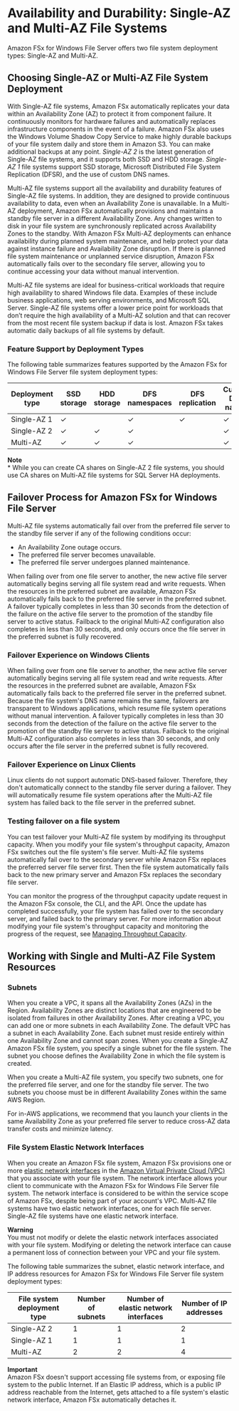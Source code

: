 # Availability and Durability: Single\-AZ and Multi\-AZ File Systems<a name="high-availability-multiAZ"></a>

Amazon FSx for Windows File Server offers two file system deployment types: Single\-AZ and Multi\-AZ\.

## Choosing Single\-AZ or Multi\-AZ File System Deployment<a name="single-or-multi-az"></a>

With Single\-AZ file systems, Amazon FSx automatically replicates your data within an Availability Zone \(AZ\) to protect it from component failure\. It continuously monitors for hardware failures and automatically replaces infrastructure components in the event of a failure\. Amazon FSx also uses the Windows Volume Shadow Copy Service to make highly durable backups of your file system daily and store them in Amazon S3\. You can make additional backups at any point\. *Single\-AZ 2* is the latest generation of Single\-AZ file systems, and it supports both SSD and HDD storage\. *Single\-AZ 1* file systems support SSD storage, Microsoft Distributed File System Replication \(DFSR\), and the use of custom DNS names\.

Multi\-AZ file systems support all the availability and durability features of Single\-AZ file systems\. In addition, they are designed to provide continuous availability to data, even when an Availability Zone is unavailable\. In a Multi\-AZ deployment, Amazon FSx automatically provisions and maintains a standby file server in a different Availability Zone\. Any changes written to disk in your file system are synchronously replicated across Availability Zones to the standby\. With Amazon FSx Multi\-AZ deployments can enhance availability during planned system maintenance, and help protect your data against instance failure and Availability Zone disruption\. If there is planned file system maintenance or unplanned service disruption, Amazon FSx automatically fails over to the secondary file server, allowing you to continue accessing your data without manual intervention\. 

Multi\-AZ file systems are ideal for business\-critical workloads that require high availability to shared Windows file data\. Examples of these include business applications, web serving environments, and Microsoft SQL Server\. Single\-AZ file systems offer a lower price point for workloads that don’t require the high availability of a Multi\-AZ solution and that can recover from the most recent file system backup if data is lost\. Amazon FSx takes automatic daily backups of all file systems by default\.

### Feature Support by Deployment Types<a name="deployment-type-features-summary"></a>

The following table summarizes features supported by the Amazon FSx for Windows File Server file system deployment types:


| Deployment type | SSD storage | HDD storage |  DFS namespaces | DFS replication | Custom DNS names | CA shares | 
| --- | --- | --- | --- | --- | --- | --- | 
| Single\-AZ 1 | ✓  |  | ✓ | ✓ | ✓ |  | 
| Single\-AZ 2 | ✓ | ✓ | ✓ |  | ✓ | ✓\* | 
| Multi\-AZ | ✓ | ✓ | ✓ |  | ✓ | ✓\* | 

**Note**  
\* While you can create CA shares on Single\-AZ 2 file systems, you should use CA shares on Multi\-AZ file systems for SQL Server HA deployments\.

## Failover Process for Amazon FSx for Windows File Server<a name="MulitAZ-Failover"></a>

Multi\-AZ file systems automatically fail over from the preferred file server to the standby file server if any of the following conditions occur:
+ An Availability Zone outage occurs\.
+ The preferred file server becomes unavailable\.
+ The preferred file server undergoes planned maintenance\.

 When failing over from one file server to another, the new active file server automatically begins serving all file system read and write requests\. When the resources in the preferred subnet are available, Amazon FSx automatically fails back to the preferred file server in the preferred subnet\. A failover typically completes in less than 30 seconds from the detection of the failure on the active file server to the promotion of the standby file server to active status\. Failback to the original Multi\-AZ configuration also completes in less than 30 seconds, and only occurs once the file server in the preferred subnet is fully recovered\. 

### Failover Experience on Windows Clients<a name="windows-failover"></a>

 When failing over from one file server to another, the new active file server automatically begins serving all file system read and write requests\. After the resources in the preferred subnet are available, Amazon FSx automatically fails back to the preferred file server in the preferred subnet\. Because the file system's DNS name remains the same, failovers are transparent to Windows applications, which resume file system operations without manual intervention\. A failover typically completes in less than 30 seconds from the detection of the failure on the active file server to the promotion of the standby file server to active status\. Failback to the original Multi\-AZ configuration also completes in less than 30 seconds, and only occurs after the file server in the preferred subnet is fully recovered\. 

### Failover Experience on Linux Clients<a name="linux-failover"></a>

 Linux clients do not support automatic DNS\-based failover\. Therefore, they don't automatically connect to the standby file server during a failover\. They will automatically resume file system operations after the Multi\-AZ file system has failed back to the file server in the preferred subnet\.

### Testing failover on a file system<a name="testing-failover"></a>

 You can test failover your Multi\-AZ file system by modifying its throughput capacity\. When you modify your file system's throughput capacity, Amazon FSx switches out the file system's file server\. Multi\-AZ file systems automatically fail over to the secondary server while Amazon FSx replaces the preferred server file server first\. Then the file system automatically fails back to the new primary server and Amazon FSx replaces the secondary file server\. 

 You can monitor the progress of the throughput capacity update request in the Amazon FSx console, the CLI, and the API\. Once the update has completed successfully, your file system has failed over to the secondary server, and failed back to the primary server\. For more information about modifying your file system's throughput capacity and monitoring the progress of the request, see [Managing Throughput Capacity](managing-throughput-capacity.md)\.

## Working with Single and Multi\-AZ File System Resources<a name="single-multi-az-resources"></a>

### Subnets<a name="fs-subnets"></a>

When you create a VPC, it spans all the Availability Zones \(AZs\) in the Region\. Availability Zones are distinct locations that are engineered to be isolated from failures in other Availability Zones\. After creating a VPC, you can add one or more subnets in each Availability Zone\. The default VPC has a subnet in each Availability Zone\. Each subnet must reside entirely within one Availability Zone and cannot span zones\. When you create a Single\-AZ Amazon FSx file system, you specify a single subnet for the file system\. The subnet you choose defines the Availability Zone in which the file system is created\.

When you create a Multi\-AZ file system, you specify two subnets, one for the preferred file server, and one for the standby file server\. The two subnets you choose must be in different Availability Zones within the same AWS Region\. 

For in\-AWS applications, we recommend that you launch your clients in the same Availability Zone as your preferred file server to reduce cross\-AZ data transfer costs and minimize latency\.

### File System Elastic Network Interfaces<a name="file-system-eni-fsxw"></a>

 When you create an Amazon FSx file system, Amazon FSx provisions one or more [elastic network interfaces](https://docs.aws.amazon.com/vpc/latest/userguide/VPC_ElasticNetworkInterfaces.html) in the [Amazon Virtual Private Cloud \(VPC\)](https://docs.aws.amazon.com/vpc/latest/userguide/what-is-amazon-vpc.html) that you associate with your file system\. The network interface allows your client to communicate with the Amazon FSx for Windows File Server file system\. The network interface is considered to be within the service scope of Amazon FSx, despite being part of your account's VPC\. Multi\-AZ file systems have two elastic network interfaces, one for each file server\. Single\-AZ file systems have one elastic network interface\. 

**Warning**  
You must not modify or delete the elastic network interfaces associated with your file system\. Modifying or deleting the network interface can cause a permanent loss of connection between your VPC and your file system\.

The following table summarizes the subnet, elastic network interface, and IP address resources for Amazon FSx for Windows File Server file system deployment types:


| File system deployment type | Number of subnets | Number of elastic network interfaces | Number of IP addresses | 
| --- | --- | --- | --- | 
| Single\-AZ 2 | 1 | 1 | 2 | 
| Single\-AZ 1 | 1 | 1 | 1 | 
| Multi\-AZ | 2 | 2 | 4 | 

**Important**  
Amazon FSx doesn't support accessing file systems from, or exposing file system to the public Internet\. If an Elastic IP address, which is a public IP address reachable from the Internet, gets attached to a file system's elastic network interface, Amazon FSx automatically detaches it\.